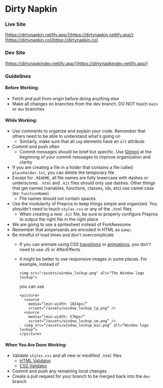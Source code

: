 # Dirty Napkin
### Live Site
[https://dirtynapkin.netlify.app/](https://dirtynapkin.netlify.app/)
[https://dirtynapkin.co](https://dirtynapkin.co)
### Dev Site
[https://dirtynapkindev.netlify.app/](https://dirtynapkindev.netlify.app/)

### Guidelines
#### Before Working:
- Fetch and pull from origin before doing anything else
- Make all changes on branches from the dev branch. DO NOT touch `main` or `dev` branches

#### While Working:
- Use comments to organize and explain your code. Remember that others need to be able to understand what's going on
    - Similarly, make sure that all `img` elements have an `alt` attribute
- Commit and push often
    - Commit messages should be brief but specific. Use [Gitmoji](https://gitmoji.dev/) at the beginning of your commit messages to improve organization and clarity
- If you are creating a file in a folder that contains a file called `placeholder.txt`, you can delete the temporary file
- Except for `.README`, all file names are fully lowercase with dashes or underscores. `.html` and `.kit` files should only use dashes. Other things that get named (variables, functions, classes, ids, etc) use camel case (ex: `functionName`)
    - File names should not contain spaces
- Use the modularity of Prepros to keep things simple and organized. You shouldn't need to touch `styles.css` or any of the `.html` files
    - When creating a new `.kit` file, be sure to properly configure Prepros to output the right file in the right place
- We are going to use a spritesheet instead of FontAwesome
- Remember that ampersands are encoded in HTML as `&amp;`
- Be mindful of load times and don't overcomplicate
    - If you can animate using CSS [transitions](https://www.w3schools.com/css/css3_transitions.asp) or [animations](https://www.w3schools.com/css/css3_animations.asp), you don't need to use JS or AfterEffects
    - It might be better to use responsive images in some places. For example, instead of
  
      ```<img src="/assets/window_lockup.png" alt="The Window logo lockup">```
      
      you can use

      ```
      <picture>
        <source
          media=”(min-width: 1024px)”
          srcset=”/assets/window_lockup_lg.png” />
        <source
          media=”(min-width: 576px)”
          scrset=”/assets/window_lockup_sm.png” />
        <img src=”/assets/window_lockup_min.png” alt=”Window logo lockup”>
      </picture>
      ```

#### When You Are Done Working:
- Validate `styles.css` and all new or modified `.html` files
    - [HTML Validator](https://validator.w3.org/#validate_by_upload)
    - [CSS Validator](https://jigsaw.w3.org/css-validator/#validate_by_upload)
- Commit and push any remaining local changes
- Create a pull request for your branch to be merged back into the `dev` branch